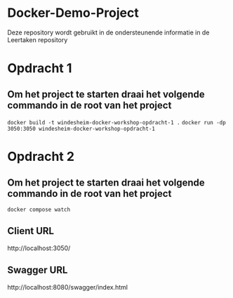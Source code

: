# Docker-Demo-Project
Deze repository wordt gebruikt in de ondersteunende informatie in de Leertaken repository

# Opdracht 1
## Om het project te starten draai het volgende commando in de root van het project
`docker build -t windesheim-docker-workshop-opdracht-1 .`
`docker run -dp 3050:3050 windesheim-docker-workshop-opdracht-1`

# Opdracht 2
## Om het project te starten draai het volgende commando in de root van het project
`docker compose watch`

## Client URL
http://localhost:3050/

## Swagger URL
http://localhost:8080/swagger/index.html
